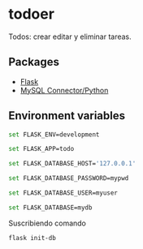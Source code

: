 # todoer

Todos: crear editar y eliminar tareas.

## Packages
- [Flask](https://flask.palletsprojects.com/en/2.0.x/)
- [MySQL Connector/Python](https://dev.mysql.com/doc/connector-python/en/connector-python-installation-binary.html)

## Environment variables
```bash
set FLASK_ENV=development
```
```bash
set FLASK_APP=todo
```

```bash
set FLASK_DATABASE_HOST='127.0.0.1'
```
```bash
set FLASK_DATABASE_PASSWORD=mypwd
```
```bash
set FLASK_DATABASE_USER=myuser
```
```bash
set FLASK_DATABASE=mydb
```

Suscribiendo comando
```bash
flask init-db
```

